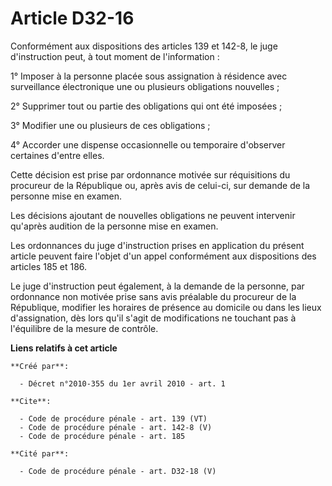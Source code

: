 # Article D32-16

Conformément aux dispositions des articles 139 et 142-8, le juge d'instruction peut, à tout moment de l'information : 

1° Imposer à la personne placée sous assignation à résidence avec surveillance électronique une ou plusieurs obligations
nouvelles ; 

2° Supprimer tout ou partie des obligations qui ont été imposées ; 

3° Modifier une ou plusieurs de ces obligations ; 

4° Accorder une dispense occasionnelle ou temporaire d'observer certaines d'entre elles. 

Cette décision est prise par ordonnance motivée sur réquisitions du procureur de la République ou, après avis de celui-ci,
sur demande de la personne mise en examen. 

Les décisions ajoutant de nouvelles obligations ne peuvent intervenir qu'après audition de la personne mise en examen. 

Les ordonnances du juge d'instruction prises en application du présent article peuvent faire l'objet d'un appel conformément
aux dispositions des articles 185 et 186. 

Le juge d'instruction peut également, à la demande de la personne, par ordonnance non motivée prise sans avis préalable du
procureur de la République, modifier les horaires de présence au domicile ou dans les lieux d'assignation, dès lors qu'il
s'agit de modifications ne touchant pas à l'équilibre de la mesure de contrôle.

**Liens relatifs à cet article**

	**Créé par**:

	  - Décret n°2010-355 du 1er avril 2010 - art. 1

	**Cite**:

	  - Code de procédure pénale - art. 139 (VT)
	  - Code de procédure pénale - art. 142-8 (V)
	  - Code de procédure pénale - art. 185

	**Cité par**:

	  - Code de procédure pénale - art. D32-18 (V)
